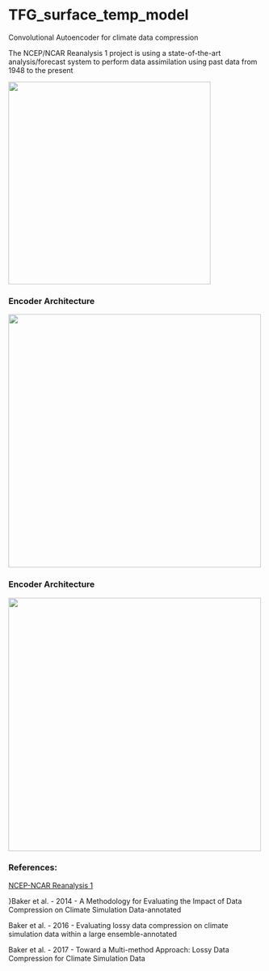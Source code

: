 # TFG_surface_temp_model
Convolutional Autoencoder for climate data compression

The NCEP/NCAR Reanalysis 1 project is using a state-of-the-art analysis/forecast system to perform data assimilation using past data from 1948 to the present

<img src="https://github.com/dbeniteze/TFG_surface_temp_model/blob/main/figures/mapa_surf.png" width="400">



### Encoder Architecture

<img src="https://github.com/dbeniteze/TFG_surface_temp_model/blob/main/figures/esquema_encoder.png" width="500">

### Encoder Architecture

<img src="https://github.com/dbeniteze/TFG_surface_temp_model/blob/main/figures/esquema_decoder.png" width="500">


### References:

<a href="https://psl.noaa.gov/data/gridded/data.ncep.reanalysis.html"> NCEP-NCAR Reanalysis 1 </a>


}Baker et al. - 2014 - A Methodology for Evaluating the Impact of Data Compression on Climate Simulation Data-annotated

Baker et al. - 2016 - Evaluating lossy data compression on climate simulation data within a large ensemble-annotated

Baker et al. - 2017 - Toward a Multi-method Approach: Lossy Data Compression for Climate Simulation Data
